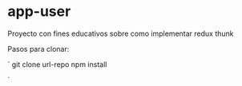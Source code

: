 # app-user
Proyecto con fines educativos sobre como implementar redux thunk

Pasos para clonar:

`
git clone url-repo
npm install

`
